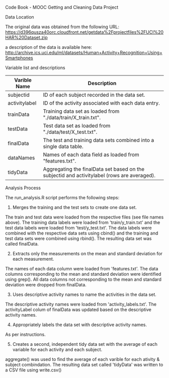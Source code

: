 Code Book - MOOC Getting and Cleaning Data Project

Data Location

The original data was obtained from the following URL:
	https://d396qusza40orc.cloudfront.net/getdata%2Fprojectfiles%2FUCI%20HAR%20Dataset.zip

a description of the data is available here:
	http://archive.ics.uci.edu/ml/datasets/Human+Activity+Recognition+Using+Smartphones

Variable list and descriptions

Varible Name	| Description
----------------|--------------
subjectid	| ID of each subject recorded in the data set. 
activitylabel	| ID of the activity associated with each data entry. 
trainData	| Training data set as loaded from "./data/train/X_train.txt".
testData	| Test data set as loaded from "./data/test/X_test.txt".
finalData	| The test and training data sets combined into a single data table. 
dataNames	| Names of each data field as loaded from "features.txt".
tidyData	| Aggregating the finalData set based on the subjectid and activitylabel (rows are averaged). 

Analysis Process

The run_analysis.R script performs the following steps: 

1. Merges the training and the test sets to create one data set.

The train and test data were loaded from the respective files (see file names above). The training data labels were loaded from 'train/y_train.txt' and the test data labels were loaded from 'test/y_test.txt'. The data labels were combined with the respective data sets using cbind() and the training and test data sets were combined using rbind(). The resulting data set was called finalData.

2. Extracts only the measurements on the mean and standard deviation for each measurement.

The names of each data column were loaded from 'features.txt'. The data columns corresponding to the mean and standard deviation were identified using grep(). All data columns not corresponding to the mean and standard deviation were dropped from finalData. 

3. Uses descriptive activity names to name the activities in the data set.

The descriptive activity names were loaded from 'activity_labels.txt'. The activityLabel colum of finalData was updated based on the descriptive activity names.

4. Appropriately labels the data set with descriptive activity names.

As per instructions. 

5. Creates a second, independent tidy data set with the average of each variable for each activity and each subject.

aggregate() was used to find the average of each varible for each ativity & subject combindation. The resulting data set called 'tidyData' was written to a CSV file using write.csv()





